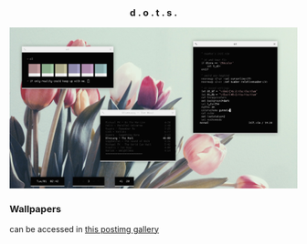 <h3 align="center">d . o . t . s .</h3>

<p align="center"

![img](scrots/what.png)

</p>

### Wallpapers

can be accessed in [this postimg gallery](https://postimg.cc/gallery/s74RhYs)
